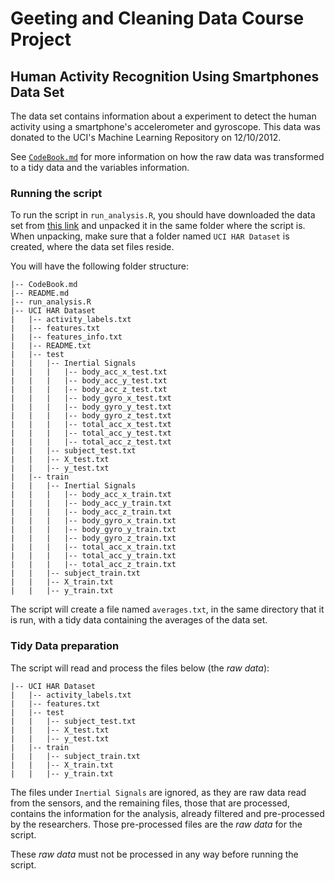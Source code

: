 Geeting and Cleaning Data Course Project
========================================

Human Activity Recognition Using Smartphones Data Set
-----------------------------------------------------

The data set contains information about a experiment to detect the
human activity using a smartphone's accelerometer and gyroscope. This
data was donated to the UCI's Machine Learning Repository on
12/10/2012.

See [`CodeBook.md`](CodeBook.md) for more information on how the raw data was
transformed to a tidy data and the variables information.

### Running the script

To run the script in `run_analysis.R`, you should have downloaded the data set
from [this link](https://d396qusza40orc.cloudfront.net/getdata%2Fprojectfiles%2FUCI%20HAR%20Dataset.zip)
and unpacked it in the same folder where the script is. When unpacking, make
sure that a folder named `UCI HAR Dataset` is created, where the data set
files reside.

You will have the following folder structure:

    |-- CodeBook.md
    |-- README.md
    |-- run_analysis.R
    |-- UCI HAR Dataset
    |   |-- activity_labels.txt
    |   |-- features.txt
    |   |-- features_info.txt
    |   |-- README.txt
    |   |-- test
    |   |   |-- Inertial Signals
    |   |   |   |-- body_acc_x_test.txt
    |   |   |   |-- body_acc_y_test.txt
    |   |   |   |-- body_acc_z_test.txt
    |   |   |   |-- body_gyro_x_test.txt
    |   |   |   |-- body_gyro_y_test.txt
    |   |   |   |-- body_gyro_z_test.txt
    |   |   |   |-- total_acc_x_test.txt
    |   |   |   |-- total_acc_y_test.txt
    |   |   |   |-- total_acc_z_test.txt
    |   |   |-- subject_test.txt
    |   |   |-- X_test.txt
    |   |   |-- y_test.txt
    |   |-- train
    |   |   |-- Inertial Signals
    |   |   |   |-- body_acc_x_train.txt
    |   |   |   |-- body_acc_y_train.txt
    |   |   |   |-- body_acc_z_train.txt
    |   |   |   |-- body_gyro_x_train.txt
    |   |   |   |-- body_gyro_y_train.txt
    |   |   |   |-- body_gyro_z_train.txt
    |   |   |   |-- total_acc_x_train.txt
    |   |   |   |-- total_acc_y_train.txt
    |   |   |   |-- total_acc_z_train.txt
    |   |   |-- subject_train.txt
    |   |   |-- X_train.txt
    |   |   |-- y_train.txt 

The script will create a file named `averages.txt`, in the same
directory that it is run, with a tidy data containing the averages
of the data set.

### Tidy Data preparation

The script will read and process the files below (the *raw data*):

    |-- UCI HAR Dataset
    |   |-- activity_labels.txt
    |   |-- features.txt
    |   |-- test
    |   |   |-- subject_test.txt
    |   |   |-- X_test.txt
    |   |   |-- y_test.txt
    |   |-- train
    |   |   |-- subject_train.txt
    |   |   |-- X_train.txt
    |   |   |-- y_train.txt  

The files under `Inertial Signals` are ignored, as they are raw data
read from the sensors, and the remaining files, those that are
processed, contains the information for the analysis, already
filtered and pre-processed by the researchers. Those pre-processed
files are the *raw data* for the script.

These *raw data* must not be processed in any way before running the
script. 